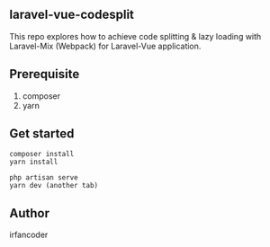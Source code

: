 ## laravel-vue-codesplit

This repo explores how to achieve code splitting & lazy loading with Laravel-Mix (Webpack) for Laravel-Vue application.

## Prerequisite

1. composer
2. yarn

## Get started

```
composer install
yarn install

php artisan serve
yarn dev (another tab)
```

## Author

irfancoder

